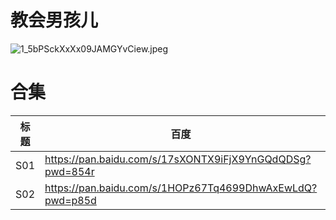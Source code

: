 # 教会男孩儿

![1_5bPSckXxXx09JAMGYvCiew.jpeg](/banner/moralorel.jpeg)

# 合集

| 标题 | 百度 | 阿里 | MDpan |
| --- | --- | --- | --- |
| S01 | https://pan.baidu.com/s/17sXONTX9iFjX9YnGQdQDSg?pwd=854r | https://www.aliyundrive.com/s/9zcaPKNjkx6 | https://mdpan.tk/%E6%95%99%E4%BC%9A%E7%94%B7%E5%AD%A9%E5%84%BF |
| S02 | https://pan.baidu.com/s/1HOPz67Tq4699DhwAxEwLdQ?pwd=p85d | https://www.aliyundrive.com/s/nvqqwEazwcb | https://mdpan.tk/%E6%95%99%E4%BC%9A%E7%94%B7%E5%AD%A9%E5%84%BF |